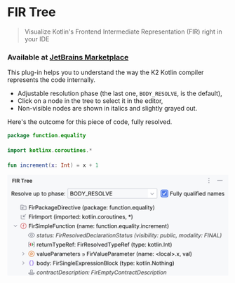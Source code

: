 # FIR Tree

> Visualize Kotlin's Frontend Intermediate Representation (FIR) right in your IDE

### Available at [JetBrains Marketplace](https://plugins.jetbrains.com/plugin/23270-fir-tree)

This plug-in helps you to understand the way the K2 Kotlin compiler represents the code internally.

- Adjustable resolution phase (the last one, `BODY_RESOLVE`, is the default),
- Click on a node in the tree to select it in the editor,
- Non-visible nodes are shown in italics and slightly grayed out.

Here's the outcome for this piece of code, fully resolved.

```kotlin
package function.equality

import kotlinx.coroutines.*

fun increment(x: Int) = x + 1
```

![FIR tree of the code above](images/example.png)